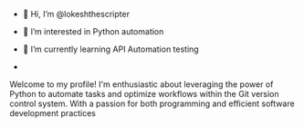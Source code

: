 - 👋 Hi, I’m @lokeshthescripter
- 👀 I’m interested in Python automation
- 🌱 I’m currently learning API Automation testing 

- 

<!---
lokeshthescripter/lokeshthescripter is a ✨ special ✨ repository because its `README.md` (this file) appears on your GitHub profile.
You can click the Preview link to take a look at your changes.
--->
Welcome to my profile! I'm enthusiastic about leveraging the power of Python to automate tasks and optimize workflows within the Git version control system. With a passion for both programming and efficient software development practices
